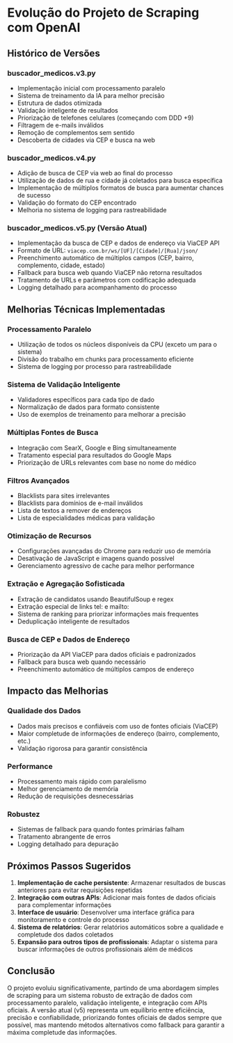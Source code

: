 # Evolução do Projeto de Scraping com OpenAI

## Histórico de Versões

### buscador_medicos.v3.py
- Implementação inicial com processamento paralelo
- Sistema de treinamento da IA para melhor precisão
- Estrutura de dados otimizada
- Validação inteligente de resultados
- Priorização de telefones celulares (começando com DDD +9)
- Filtragem de e-mails inválidos
- Remoção de complementos sem sentido
- Descoberta de cidades via CEP e busca na web

### buscador_medicos.v4.py
- Adição de busca de CEP via web ao final do processo
- Utilização de dados de rua e cidade já coletados para busca específica
- Implementação de múltiplos formatos de busca para aumentar chances de sucesso
- Validação do formato do CEP encontrado
- Melhoria no sistema de logging para rastreabilidade

### buscador_medicos.v5.py (Versão Atual)
- Implementação da busca de CEP e dados de endereço via ViaCEP API
- Formato de URL: `viacep.com.br/ws/[UF]/[Cidade]/[Rua]/json/`
- Preenchimento automático de múltiplos campos (CEP, bairro, complemento, cidade, estado)
- Fallback para busca web quando ViaCEP não retorna resultados
- Tratamento de URLs e parâmetros com codificação adequada
- Logging detalhado para acompanhamento do processo

## Melhorias Técnicas Implementadas

### Processamento Paralelo
- Utilização de todos os núcleos disponíveis da CPU (exceto um para o sistema)
- Divisão do trabalho em chunks para processamento eficiente
- Sistema de logging por processo para rastreabilidade

### Sistema de Validação Inteligente
- Validadores específicos para cada tipo de dado
- Normalização de dados para formato consistente
- Uso de exemplos de treinamento para melhorar a precisão

### Múltiplas Fontes de Busca
- Integração com SearX, Google e Bing simultaneamente
- Tratamento especial para resultados do Google Maps
- Priorização de URLs relevantes com base no nome do médico

### Filtros Avançados
- Blacklists para sites irrelevantes
- Blacklists para domínios de e-mail inválidos
- Lista de textos a remover de endereços
- Lista de especialidades médicas para validação

### Otimização de Recursos
- Configurações avançadas do Chrome para reduzir uso de memória
- Desativação de JavaScript e imagens quando possível
- Gerenciamento agressivo de cache para melhor performance

### Extração e Agregação Sofisticada
- Extração de candidatos usando BeautifulSoup e regex
- Extração especial de links tel: e mailto:
- Sistema de ranking para priorizar informações mais frequentes
- Deduplicação inteligente de resultados

### Busca de CEP e Dados de Endereço
- Priorização da API ViaCEP para dados oficiais e padronizados
- Fallback para busca web quando necessário
- Preenchimento automático de múltiplos campos de endereço

## Impacto das Melhorias

### Qualidade dos Dados
- Dados mais precisos e confiáveis com uso de fontes oficiais (ViaCEP)
- Maior completude de informações de endereço (bairro, complemento, etc.)
- Validação rigorosa para garantir consistência

### Performance
- Processamento mais rápido com paralelismo
- Melhor gerenciamento de memória
- Redução de requisições desnecessárias

### Robustez
- Sistemas de fallback para quando fontes primárias falham
- Tratamento abrangente de erros
- Logging detalhado para depuração

## Próximos Passos Sugeridos

1. **Implementação de cache persistente**: Armazenar resultados de buscas anteriores para evitar requisições repetidas
2. **Integração com outras APIs**: Adicionar mais fontes de dados oficiais para complementar informações
3. **Interface de usuário**: Desenvolver uma interface gráfica para monitoramento e controle do processo
4. **Sistema de relatórios**: Gerar relatórios automáticos sobre a qualidade e completude dos dados coletados
5. **Expansão para outros tipos de profissionais**: Adaptar o sistema para buscar informações de outros profissionais além de médicos

## Conclusão

O projeto evoluiu significativamente, partindo de uma abordagem simples de scraping para um sistema robusto de extração de dados com processamento paralelo, validação inteligente, e integração com APIs oficiais. A versão atual (v5) representa um equilíbrio entre eficiência, precisão e confiabilidade, priorizando fontes oficiais de dados sempre que possível, mas mantendo métodos alternativos como fallback para garantir a máxima completude das informações.
